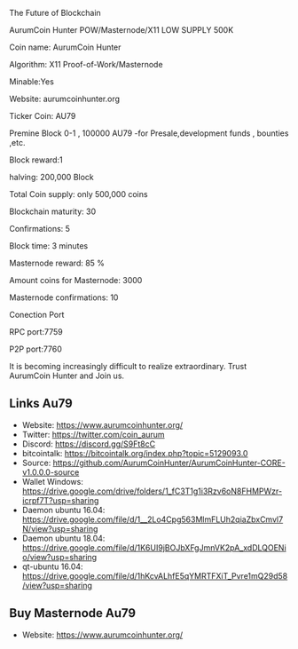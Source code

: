 The Future of Blockchain

AurumCoin Hunter POW/Masternode/X11  LOW SUPPLY 500K

Coin name: AurumCoin Hunter

Algorithm: X11 Proof-of-Work/Masternode

Minable:Yes

Website: aurumcoinhunter.org

Ticker Coin: AU79

Premine Block 0-1 , 100000 AU79 -for Presale,development funds , bounties ,etc.

Block reward:1

halving: 200,000 Block

Total Coin supply: only 500,000 coins

Blockchain maturity: 30

Confirmations: 5

Block time: 3 minutes

Masternode reward: 85 %

Amount coins for Masternode: 3000

Masternode confirmations: 10

Conection Port

RPC port:7759

P2P port:7760

It is becoming increasingly difficult to realize extraordinary.
Trust AurumCoin Hunter and Join us.



## Links Au79

- Website: https://www.aurumcoinhunter.org/
- Twitter: https://twitter.com/coin_aurum
- Discord: https://discord.gg/S9Ft8cC
- bitcointalk: https://bitcointalk.org/index.php?topic=5129093.0
- Source: https://github.com/AurumCoinHunter/AurumCoinHunter-CORE-v1.0.0.0-source
- Wallet Windows: https://drive.google.com/drive/folders/1_fC3T1g1i3Rzv6oN8FHMPWzr-icrpf7T?usp=sharing
- Daemon ubuntu 16.04: https://drive.google.com/file/d/1__2Lo4Cpg563MlmFLUh2qiaZbxCmvl7N/view?usp=sharing
- Daemon ubuntu 18.04: https://drive.google.com/file/d/1K6UI9jBOJbXFgJmnVK2pA_xdDLQOENio/view?usp=sharing
- qt-ubuntu 16.04: https://drive.google.com/file/d/1hKcvALhfE5qYMRTFXiT_Pvre1mQ29d58/view?usp=sharing


## Buy Masternode Au79

- Website: https://www.aurumcoinhunter.org/
